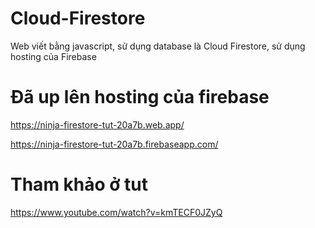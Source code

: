 # Cloud-Firestore
Web viết bằng javascript, sử dụng database là Cloud Firestore, sử dụng hosting của Firebase
# Đã up lên hosting của firebase
https://ninja-firestore-tut-20a7b.web.app/

https://ninja-firestore-tut-20a7b.firebaseapp.com/

# Tham khảo ở tut
https://www.youtube.com/watch?v=kmTECF0JZyQ
